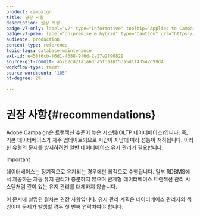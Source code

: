 ```yaml
---
product: campaign
title: 권장 사항
description: 권장 사항
badge-v7-only: label="v7" type="Informative" tooltip="Applies to Campaign Classic v7 only"
badge-v7-prem: label="on-premise & hybrid" type="Caution" url="https://experienceleague.adobe.com/docs/campaign-classic/using/installing-campaign-classic/architecture-and-hosting-models/hosting-models-lp/hosting-models.html?lang=en" tooltip="Applies to on-premise and hybrid deployments only"
audience: production
content-type: reference
topic-tags: database-maintenance
exl-id: e458f6cb-f6d1-4688-9f6d-2a27a2f90829
source-git-commit: a5762cd21a1a6d5a5f3a10f53a5d1f43542d99d4
workflow-type: tm+mt
source-wordcount: '105'
ht-degree: 2%

---
```


# 권장 사항{#recommendations}



Adobe Campaign은 트랜잭션 수준이 높은 시스템(OLTP 데이터베이스)입니다. 즉, 기본 데이터베이스가 자주 업데이트되므로 시간이 지남에 따라 성능이 저하됩니다. 이러한 유형의 문제를 방지하려면 일반 데이터베이스 유지 관리가 필요합니다.

>[!IMPORTANT]
>
>데이터베이스는 정기적으로 유지되는 경우에만 최적으로 수행됩니다. 일부 RDBMS에서 제공하는 자동 유지 관리가 충분하지 않으며 관계형 데이터베이스 트랜잭션 관리 시스템처럼 깊이 있는 유지 관리를 대체하지 않습니다.
>  
>이 문서에 설명된 절차는 권장 사항입니다. 유지 관리 계획은 데이터베이스 관리자의 책임이며 문제가 발생할 경우 첫 번째 연락처여야 합니다.
